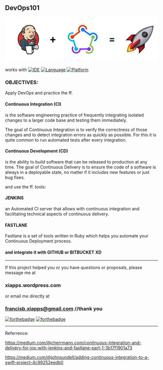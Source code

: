 ## DevOps101


<img src="https://github.com/Yuweh/DevOps101/blob/master/DevOpsBanner01.png" width="800"> 

works with
[![IDE](https://img.shields.io/badge/Xcode-9-blue.svg)](https://developer.apple.com/xcode/)
[![Language](https://img.shields.io/badge/swift-4-orange.svg)](https://swift.org)
[![Platform](https://img.shields.io/badge/platform-iOS%2011-green.svg)](https://developer.apple.com/ios/)



### OBJECTIVES:

Apply DevOps and practice the ff.

#### Continuous Integration (CI)

is the software engineering practice of frequently integrating isolated changes to a larger code base and testing them immediately.

The goal of Continuous Integration is to verify the correctness of those changes and to detect integration errors as quickly as possible.
For this it is quite common to run automated tests after every integration.


#### Continuous Development (CD)

is the ability to build software that can be released to production at any time. The goal of Continuous Delivery is to ensure the code of a software is always in a deployable state, no matter if it includes new features or just bug fixes.


and use the ff. tools:

#### JENKINS

an Automated CI server that allows with continuous integration and facilitating technical aspects of continuous delivery.

#### FASTLANE

Fastlane is a set of tools written in Ruby which helps you automate your Continuous Deployment process.

#### and integrate it with GITHUB or BITBUCKET XD



------

If this project helped you or you have questions or proposals, please message me at 

### xiapps.wordpress.com 

or email me directly at 

### francisb.xiapps@gmail.com //thank you

[![forthebadge](http://forthebadge.com/images/badges/made-with-swift.svg)](http://forthebadge.com) [![forthebadge](http://forthebadge.com/images/badges/built-with-love.svg)](http://forthebadge.com)

-----

Referrence:

https://medium.com/@cherrmann.com/continuous-integration-and-delivery-for-ios-with-jenkins-and-fastlane-part-1-3b17f1901a73

https://medium.com/@johnsundell/adding-continuous-integration-to-a-swift-project-4c99252eedb0


